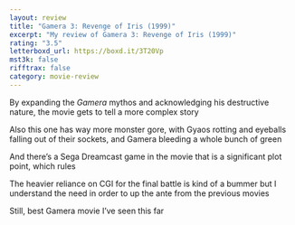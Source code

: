 ```yaml
---
layout: review
title: "Gamera 3: Revenge of Iris (1999)"
excerpt: "My review of Gamera 3: Revenge of Iris (1999)"
rating: "3.5"
letterboxd_url: https://boxd.it/3T20Vp
mst3k: false
rifftrax: false
category: movie-review
---
```


By expanding the <i>Gamera</i> mythos and acknowledging his destructive nature, the movie gets to tell a more complex story

Also this one has way more monster gore, with Gyaos rotting and eyeballs falling out of their sockets, and Gamera bleeding a whole bunch of green

And there’s a Sega Dreamcast game in the movie that is a significant plot point, which rules

The heavier reliance on CGI for the final battle is kind of a bummer but I understand the need in order to up the ante from the previous movies

Still, best Gamera movie I’ve seen this far
